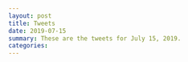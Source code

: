 ```yaml
---
layout: post
title: Tweets
date: 2019-07-15
summary: These are the tweets for July 15, 2019.
categories:
---
```



